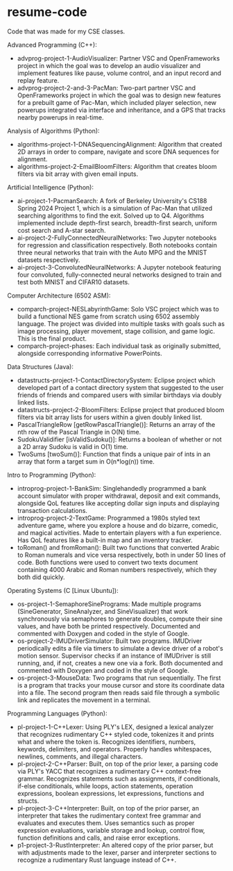 # resume-code
Code that was made for my CSE classes.

Advanced Programming (C++):
- advprog-project-1-AudioVisualizer: Partner VSC and OpenFrameworks project in which the goal was to develop an audio visualizer and implement features like pause, volume control, and an input record and replay feature.
- advprog-project-2-and-3-PacMan: Two-part partner VSC and OpenFrameworks project in which the goal was to design new features for a prebuilt game of Pac-Man, which included player selection, new powerups integrated via interface and inheritance, and a GPS that tracks nearby powerups in real-time.

Analysis of Algorithms (Python):
- algorithms-project-1-DNASequencingAlignment: Algorithm that created 2D arrays in order to compare, navigate and score DNA sequences for alignment.
- algorithms-project-2-EmailBloomFilters: Algorithm that creates bloom filters via bit array with given email inputs.

Artificial Intelligence (Python):
- ai-project-1-PacmanSearch: A fork of Berkeley University's CS188 Spring 2024 Project 1, which is a simulation of Pac-Man that utilized searching algorithms to find the exit. Solved up to Q4. Algorithms implemented include depth-first search, breadth-first search, uniform cost search and A-star search.
- ai-project-2-FullyConnectedNeuralNetworks: Two Jupyter notebooks for regression and classification respectively. Both notebooks contain three neural networks that train with the Auto MPG and the MNIST datasets respectively.
- ai-project-3-ConvolutedNeuralNetworks: A Jupyter notebook featuring four convoluted, fully-connected neural networks designed to train and test both MNIST and CIFAR10 datasets.

Computer Architecture (6502 ASM):
- comparch-project-NESLabyrinthGame: Solo VSC project which was to build a functional NES game from scratch using 6502 assembly language. The project was divided into multiple tasks with goals such as image processing, player movement, stage collision, and game logic. This is the final product.
- comparch-project-phases: Each individual task as originally submitted, alongside corresponding informative PowerPoints.

Data Structures (Java):
- datastructs-project-1-ContactDirectorySystem: Eclipse project which developed part of a contact directory system that suggested to the user friends of friends and compared users with similar birthdays via doubly linked lists.
- datastructs-project-2-BloomFilters: Eclipse project that produced bloom filters via bit array lists for users within a given doubly linked list.
- PascalTriangleRow [getRowPascalTriangle()]: Returns an array of the nth row of the Pascal Triangle in O(N) time.
- SudokuValidifier [isValidSudoku()]: Returns a boolean of whether or not a 2D array Sudoku is valid in O(1) time.
- TwoSums [twoSum()]: Function that finds a unique pair of ints in an array that form a target sum in O(n*log(n)) time.

Intro to Programming (Python):
- introprog-project-1-BankSim: Singlehandedly programmed a bank account simulator with proper withdrawal, deposit and exit commands, alongside QoL features like accepting dollar sign inputs and displaying transaction calculations.
- introprog-project-2-TextGame: Programmed a 1980s styled text adventure game, where you explore a house and do bizarre, comedic, and magical activities. Made to entertain players with a fun experience. Has QoL features like a built-in map and an inventory tracker.
- toRoman() and fromRoman(): Built two functions that converted Arabic to Roman numerals and vice versa respectively, both in under 50 lines of code. Both functions were used to convert two texts document containing 4000 Arabic and Roman numbers respectively, which they both did quickly.

Operating Systems (C [Linux Ubuntu]):
- os-project-1-SemaphoreSinePrograms: Made multiple programs (SineGenerator, SineAnalyzer, and SineVisualizer) that work synchronously via semaphores to generate doubles, compute their sine values, and have both be printed respectively. Documented and commented with Doxygen and coded in the style of Google.
- os-project-2-IMUDriverSimulator: Built two programs. IMUDriver periodically edits a file via timers to simulate a device driver of a robot's motion sensor. Supervisor checks if an instance of IMUDriver is still running, and, if not, creates a new one via a fork. Both documented and commented with Doxygen and coded in the style of Google.
- os-project-3-MouseData: Two programs that run sequentially. The first is a program that tracks your mouse cursor and store its coordinate data into a file. The second program then reads said file through a symbolic link and replicates the movement in a terminal.

Programming Languages (Python):
- pl-project-1-C++Lexer: Using PLY's LEX, designed a lexical analyzer that recognizes rudimentary C++ styled code, tokenizes it and prints what and where the token is. Recognizes identifiers, numbers, keywords, delimiters, and operators. Properly handles whitespaces, newlines, comments, and illegal characters.
- pl-project-2-C++Parser: Built, on top of the prior lexer, a parsing code via PLY's YACC that recognizes a rudimentary C++ context-free grammar.  Recognizes statements such as assignments, if conditionals, if-else conditionals, while loops, action statements, operation expressions, boolean expressions, let expressions, functions and structs.
- pl-project-3-C++Interpreter: Built, on top of the prior parser, an interpreter that takes the rudimentary context free grammar and evaluates and executes them. Uses semantics such as proper expression evaluations,  variable storage and lookup, control flow, function definitions and calls, and raise error exceptions.
- p1-project-3-RustInterpreter: An altered copy of the prior parser, but with adjustments made to the lexer, parser and interpreter sections to recognize a rudimentary Rust language instead of C++.